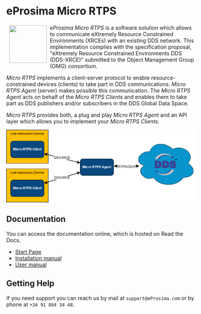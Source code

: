 # eProsima Micro RTPS

<a href="http://www.eprosima.com"><img src="https://encrypted-tbn3.gstatic.com/images?q=tbn:ANd9GcSd0PDlVz1U_7MgdTe0FRIWD0Jc9_YH-gGi0ZpLkr-qgCI6ZEoJZ5GBqQ" align="left" hspace="8" vspace="2" width="100" height="100" ></a>

*eProsima Micro RTPS* is a software solution which allows to communicate eXtremely Resource Constrained Environments (XRCEs) with an existing DDS network. This implementation complies with the specification proposal, "eXtremely Resource Constrained Environments DDS (DDS-XRCE)" submitted to the Object Management Group (OMG) consortium.

*Micro RTPS* implements a client-server protocol to enable resource-constrained devices (clients) to take part in DDS communications. *Micro RTPS Agent* (server) makes possible this communication. The *Micro RTPS Agent* acts on behalf of the *Micro RTPS Clients* and enables them to take part as DDS publishers and/or subscribers in the DDS Global Data Space.

*Micro RTPS* provides both, a plug and play *Micro RTPS Agent* and an API layer which allows you to implement your *Micro RTPS Clients*.

![Architecture](docs/architecture.png)

## Documentation

You can access the documentation online, which is hosted on Read the Docs.

* [Start Page](http://micro-rtps.readthedocs.io)
* [Installation manual](http://micro-rtps.readthedocs.io/en/latest/installation.html)
* [User manual](http://micro-rtps.readthedocs.io/en/latest/introduction.html)

## Getting Help

If you need support you can reach us by mail at `support@eProsima.com` or by phone at `+34 91 804 34 48`.
